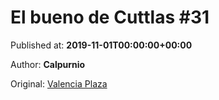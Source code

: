 
# El bueno de Cuttlas #31

Published at: **2019-11-01T00:00:00+00:00**

Author: **Calpurnio**

Original: [Valencia Plaza](https://valenciaplaza.com/el-bueno-de-cuttlas-31)


